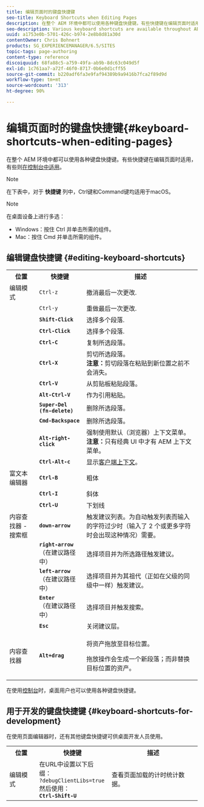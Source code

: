 ```yaml
---
title: 编辑页面时的键盘快捷键
seo-title: Keyboard Shortcuts when Editing Pages
description: 在整个 AEM 环境中都可以使用各种键盘快捷键。有些快捷键在编辑页面时适用，有些则在控制台中适用。
seo-description: Various keyboard shortcuts are available throughout AEM. Some apply when editing pages, others to the use of consoles.
uuid: a1753e0b-5701-426c-b974-2e8b8d81a30d
contentOwner: Chris Bohnert
products: SG_EXPERIENCEMANAGER/6.5/SITES
topic-tags: page-authoring
content-type: reference
discoiquuid: 68fa88c5-a759-49fa-ab9b-8dc63c049d5f
exl-id: 1c761aa7-a72f-46f0-8717-0b6e0d1cff55
source-git-commit: b220adf6fa3e9faf94389b9a9416b7fca2f89d9d
workflow-type: tm+mt
source-wordcount: '313'
ht-degree: 90%

---
```


# 编辑页面时的键盘快捷键{#keyboard-shortcuts-when-editing-pages}

在整个 AEM 环境中都可以使用各种键盘快捷键。有些快捷键在编辑页面时适用，有些则[在控制台中适用](/help/sites-classic-ui-authoring/author-env-keyboard-shortcuts.md)。

>[!NOTE]
>
>在下表中，对于 **快捷键** 列中，Ctrl键和Command键均适用于macOS。

>[!NOTE]
>
>在桌面设备上进行多选：
>
>* Windows：按住 Ctrl 并单击所需的组件。
>* Mac：按住 Cmd 并单击所需的组件。
>


## 编辑键盘快捷键 {#editing-keyboard-shortcuts}

<table>
 <tbody>
  <tr>
   <th>位置</th>
   <th>快捷键</th>
   <th>描述</th>
  </tr>
  <tr>
   <td>编辑模式</td>
   <td><code>Ctrl-z</code></td>
   <td>撤消最后一次更改.</td>
  </tr>
  <tr>
   <td> </td>
   <td><code>Ctrl-y</code></td>
   <td>重做最后一次更改.</td>
  </tr>
  <tr>
   <td> </td>
   <td><strong><code>Shift-Click</code></strong></td>
   <td>选择多个段落.</td>
  </tr>
  <tr>
   <td> </td>
   <td><strong><code>Ctrl-Click</code></strong></td>
   <td>选择多个段落.</td>
  </tr>
  <tr>
   <td> </td>
   <td><strong><code>Ctrl-C</code></strong></td>
   <td>复制所选段落。</td>
  </tr>
  <tr>
   <td> </td>
   <td><strong><code>Ctrl-X</code></strong></td>
   <td>剪切所选段落。<strong><br />注意：</strong>剪切段落在粘贴到新位置之前不会消失。</td>
  </tr>
  <tr>
   <td> </td>
   <td><strong><code>Ctrl-V</code></strong></td>
   <td>从剪贴板粘贴段落。</td>
  </tr>
  <tr>
   <td> </td>
   <td><strong><code>Alt-Ctrl-V</code></strong></td>
   <td>作为引用粘贴。</td>
  </tr>
  <tr>
   <td> </td>
   <td><strong><code>Super-Del (fn-delete)</code></strong></td>
   <td>删除所选段落。</td>
  </tr>
  <tr>
   <td> </td>
   <td><strong><code>Cmd-Backspace</code></strong></td>
   <td>删除所选段落。</td>
  </tr>
  <tr>
   <td> </td>
   <td><strong><code>Alt-right-click</code></strong></td>
   <td>强制使用默认（浏览器）上下文菜单。<br />
<strong>注意：</strong>只有经典 UI 中才有 AEM 上下文菜单。</td>
  </tr>
  <tr>
   <td> </td>
   <td><strong><code>Ctrl-Alt-c</code></strong></td>
   <td>显示<a href="/help/sites-administering/client-context.md">客户端上下文</a>。</td>
  </tr>
  <tr>
   <td>富文本编辑器<br /> </td>
   <td><strong><code>Ctrl-B</code></strong><br /> </td>
   <td>粗体</td>
  </tr>
  <tr>
   <td> </td>
   <td><strong><code>Ctrl-I</code></strong><br /> </td>
   <td>斜体<br /> </td>
  </tr>
  <tr>
   <td> </td>
   <td><strong><code>Ctrl-U</code></strong><br /> </td>
   <td>下划线</td>
  </tr>
  <tr>
   <td>内容查找器 - 搜索框</td>
   <td><strong><code>down-arrow</code></strong></td>
   <td>触发建议列表。为自动触发列表而输入的字符过少时（输入了 2 个或更多字符时会出现这种情况）需要。</td>
  </tr>
  <tr>
   <td> </td>
   <td><strong><code>right-arrow</code></strong><br /> （在建议路径中）</td>
   <td>选择项目并为所选路径触发建议。</td>
  </tr>
  <tr>
   <td> </td>
   <td><strong><code>left-arrow</code></strong><br /> （在建议路径中）</td>
   <td>选择项目并为其祖代（正如在父级的同级中一样）触发建议。</td>
  </tr>
  <tr>
   <td> </td>
   <td><strong><code>Enter</code></strong><br /> （在建议路径中）</td>
   <td>选择项目并触发搜索。</td>
  </tr>
  <tr>
   <td> </td>
   <td><strong><code>Esc</code></strong></td>
   <td>关闭建议层。</td>
  </tr>
  <tr>
   <td>内容查找器<br /> </td>
   <td><strong><code>Alt+drag</code></strong></td>
   <td><p>将资产拖放至目标位置。</p> <p>拖放操作会生成一个新段落；而非替换目标位置的资产。</p> </td>
  </tr>
 </tbody>
</table>

在使用[控制台](/help/sites-classic-ui-authoring/author-env-keyboard-shortcuts.md)时，桌面用户也可以使用各种键盘快捷键。

## 用于开发的键盘快捷键 {#keyboard-shortcuts-for-development}

在使用页面编辑器时，还有其他键盘快捷键可供桌面开发人员使用。

<table>
 <tbody>
  <tr>
   <th>位置</th>
   <th>快捷键</th>
   <th>描述</th>
  </tr>
  <tr>
   <td>编辑模式</td>
   <td>在URL中设置以下后缀：<br /> <code>?debugClientLibs=true</code><br /> 然后使用：<br /> <strong><code>Ctrl-Shift-U</code></strong></td>
   <td>查看页面加载的计时统计数据。</td>
  </tr>
 </tbody>
</table>
